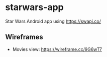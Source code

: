 # starwars-app
Star Wars Android app using https://swapi.co/

## Wireframes

- Movies view: https://wireframe.cc/9G6wT7
